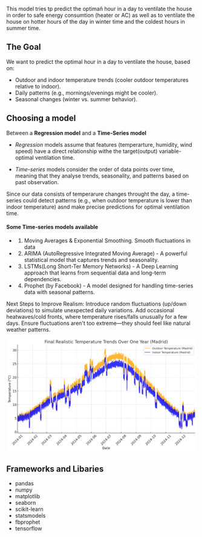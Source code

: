 
This model tries tp predict the optimañ hour in a day to ventilate the house in order to safe energy consumtion (heater or AC) as well as to ventilate the house on hotter hours of the day in winter time and the coldest hours in summer time.

## The Goal

We want to predict the optimal hour in a day to ventilate the house, based on:

- Outdoor and indoor temperature trends (cooler outdoor temperatures relative to indoor).
- Daily patterns (e.g., mornings/evenings might be cooler).
- Seasonal changes (winter vs. summer behavior).

## Choosing a model

Between a **Regression model** and a **Time-Series model**

- *Regression* models assume that features (temperarture, humidity, wind speed) have a direct relationship withe the target(output) variable- optimal ventilation time.

- *Time-series* models consider the order of data points over time, meaning that they analyse trends, seasonality, and patterns based on past observation.

Since our data consists of temperarure changes throught the day, a time-series could detect patterns (e.g., when outdoor temperature is lower than indoor temperature) asnd make precise predictions for optimal ventilation time.

#### Some Time-series models available

- 1. Moving Averages & Exponential Smoothing. Smooth fluctuations in data

- 2. ARIMA (AutoRegressive Integrated Moving Average) - A powerful statistical model that captures trends and seasonality.

- 3. LSTMs(Long Short-Ter Memory Networks) - A Deep Learning approach that learns from sequential data and long-term dependencies.

- 4. Prophet (by Facebook) - A model designed for handling time-series data with seasonal patterns.


Next Steps to Improve Realism:
Introduce random fluctuations (up/down deviations) to simulate unexpected daily variations.
Add occasional heatwaves/cold fronts, where temperature rises/falls unusually for a few days.
Ensure fluctuations aren't too extreme—they should feel like natural weather patterns.

![Alt text](images/output.png)


## Frameworks and Libaries
- pandas 
- numpy 
- matplotlib 
- seaborn 
- scikit-learn 
- statsmodels 
- fbprophet 
- tensorflow
